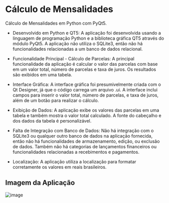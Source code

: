 # Cálculo de Mensalidades
Cálculo de Mensalidades em Python com PyQt5.

* Desenvolvido em Python e QT5: A aplicação foi desenvolvida usando a linguagem de programação Python e a biblioteca gráfica QT5 através do módulo PyQt5. A aplicação não utiliza o SQLite3, então não há funcionalidades relacionadas a um banco de dados relacional.

* Funcionalidade Principal - Cálculo de Parcelas: A principal funcionalidade da aplicação é calcular o valor das parcelas com base em um valor total, número de parcelas e taxa de juros. Os resultados são exibidos em uma tabela.

* Interface Gráfica: A interface gráfica foi presumivelmente criada com o Qt Designer, já que o código carrega um arquivo .ui. A interface inclui campos para inserir o valor total, número de parcelas, e taxa de juros, além de um botão para realizar o cálculo.

* Exibição de Dados: A aplicação exibe os valores das parcelas em uma tabela e também mostra o valor total calculado. A fonte do cabeçalho e dos dados da tabela é personalizável.

* Falta de Integração com Banco de Dados: Não há integração com o SQLite3 ou qualquer outro banco de dados na aplicação fornecida, então não há funcionalidades de armazenamento, edição, ou exclusão de dados. Também não há categorias de lançamentos financeiros ou funcionalidades relacionadas a recebimentos e pagamentos.

* Localização: A aplicação utiliza a localização para formatar corretamente os valores em reais brasileiros.

## Imagem da Aplicação

![image](https://github.com/GiulianoVianna/CalculoMensalidades/assets/101942554/f265ffde-bcc0-46a2-8927-d23d5c75ae89)



